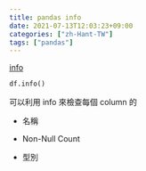 ```yaml
---
title: pandas info
date: 2021-07-13T12:03:23+09:00
categories: ["zh-Hant-TW"]
tags: ["pandas"]
---
```

[info](https://pandas.pydata.org/pandas-docs/stable/reference/api/pandas.DataFrame.info.html)

```python
df.info()
```

可以利用 info 來檢查每個 column 的

- 名稱

- Non-Null Count

- 型別
